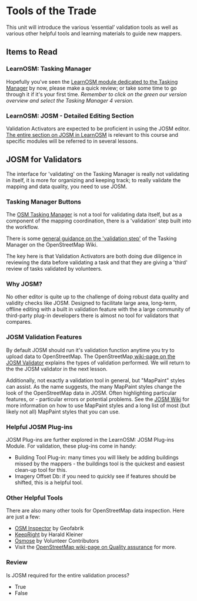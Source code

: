 # Tools of the Trade

This unit will introduce the various ‘essential’ validation tools as well as various other helpful tools and learning materials to guide new mappers.

## Items to Read

### LearnOSM: Tasking Manager

Hopefully you've seen the [LearnOSM module dedicated to the Tasking Manager](http://learnosm.org/en/coordination/tasking-manager/) by now, please make a quick review; or take some time to go through it if it's your first time. *Remember to click on the green our version overview and select the Tasking Manager 4 version.*

### LearnOSM: JOSM - Detailed Editing Section

Validation Activators are expected to be proficient in using the JOSM editor. [The entire section on JOSM in LearnOSM](http://learnosm.org/en/josm/) is relevant to this course and specific modules will be referred to in several lessons.

## JOSM for Validators

The interface for 'validating' on the Tasking Manager is really not validating in itself, it is more for organizing and keeping track; to really validate the mapping and data quality, you need to use JOSM.

### Tasking Manager Buttons

The [OSM Tasking Manager](http://wiki.openstreetmap.org/wiki/OSM_Tasking_Manager) is not a tool for validating data itself, but as a component of the mapping coordination, there is a 'validation' step built into the workflow.

There is some [general guidance on the 'validation step'](http://wiki.openstreetmap.org/wiki/OSM_Tasking_Manager/Validating_data) of the Tasking Manager on the OpenStreetMap Wiki.

The key here is that Validation Activators are both doing due diligence in reviewing the data before validating a task and that they are giving a 'third' review of tasks validated by volunteers.

### Why JOSM?

No other editor is quite up to the challenge of doing robust data quality and validity checks like JOSM. Designed to facilitate large area, long-term, offline editing with a built in validation feature with the a large community of third-party plug-in developers there is almost no tool for validators that compares.

### JOSM Validation Features

By default JOSM should run it's validation function anytime you try to upload data to OpenStreetMap. The OpenStreetMap[ wiki-page on the JOSM Validator](http://wiki.openstreetmap.org/wiki/JOSM/Validator) explains the types of validation performed. We will return to the the JOSM validator in the next lesson.

Additionally, not exactly a validation tool in general, but "MapPaint" styles can assist. As the name suggests, the many MapPaint styles change the look of the OpenStreetMap data in JOSM. Often highlighting particular features, or - particular errors or potential problems. See the [JOSM Wiki](https://josm.openstreetmap.de/wiki/Styles) for more information on how to use MapPaint styles and a long list of most (but likely not all) MapPaint styles that you can use.

### Helpful JOSM Plug-ins

JOSM Plug-ins are further explored in the LearnOSM: JOSM Plug-ins Module. For validation, these plug-ins come in handy:

* Building Tool Plug-in: many times you will likely be adding buildings missed by the mappers - the buildings tool is the quickest and easiest clean-up tool for this.
* Imagery Offset Db: if you need to quickly see if features should be shifted, this is a helpful tool.

### Other Helpful Tools

There are also many other tools for OpenStreetMap data inspection. Here are just a few:

* [OSM Inspector](http://tools.geofabrik.de/osmi/) by Geofabrik
* [KeepRight](http://keepright.ipax.at/) by Harald Kleiner
* [Osmose](http://osmose.openstreetmap.fr) by Volunteer Contributors
* Visit the [OpenStreetMap wiki-page on Quality assurance](http://wiki.openstreetmap.org/wiki/Quality_assurance) for more.

### Review

Is JOSM required for the entire validation process?

* True
* False

